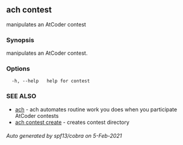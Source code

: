 ## ach contest

manipulates an AtCoder contest

### Synopsis

manipulates an AtCoder contest.

### Options

```
  -h, --help   help for contest
```

### SEE ALSO

* [ach](ach.md)	 - ach automates routine work you does when you participate AtCoder contests
* [ach contest create](ach_contest_create.md)	 - creates contest directory

###### Auto generated by spf13/cobra on 5-Feb-2021
